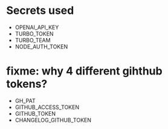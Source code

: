 # Secrets used
- OPENAI_API_KEY
- TURBO_TOKEN
- TURBO_TEAM
- NODE_AUTH_TOKEN

# fixme: why 4 different gihthub tokens?
- GH_PAT 
- GITHUB_ACCESS_TOKEN
- GITHUB_TOKEN
- CHANGELOG_GITHUB_TOKEN 
